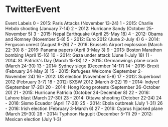 # TwitterEvent



Event Labels
0 - 2015: Paris Attacks (November 13-24)
1 - 2015: Charlie Hebdo shooting (January 7-14)
2 - 2012: Hurricane Sandy (October 25-November 5)
3 - 2015: Nepal Earthquake (April 25-May 18)
4 - 2012: Obama and Romney (November 5-8)
5 - 2012: Euro 2012 (June 2-July 4)
6 - 2014: Ferguson unrest (August 9-26)
7 - 2016: Brussels Airport explossion (March 22-30)
8 - 2016: Panama papers (April 3-May 3)
9 - 2013: Boston Marathon bombing (April 15-16)
10 - 2014: Gaza under attack (June 1-July 18)
11 - 2014: St. Patrick's Day (March 15-18)
12 - 2015: Germanwings plane crash (March 24-30)
13 - 2014: Sydney siege (December 14-17)
14 - 2016: Brexit (February 24-May 3)
15 - 2015: Refugees Welcome (September 2-November 24)
16 - 2012: US election (November 5-8)
17 - 2012: Superbowl 2012 (February 3-7)
18 - 2012: SXSW 2012 (March 8-22)
19 - 2014: Indyref (September 17-20)
20 - 2014: Hong Kong protests (September 26-October 20)
21 - 2015: Hurricane Patricia (October 24-December 8)
22 - 2016: Lahore blast (March 27-30)
23 - 2014: Ottawa shooting (October 22-24)
24 - 2016: Sismo Ecuador (April 17-28)
25 - 2014: Ebola outbreak (July 1-31)
26 - 2016: Irish election (February 3-March 6)
27 - 2016: Cyprus hijacked plane (March 29-30)
28 - 2014: Typhoon Hagupit (December 5-11)
29 - 2012: Mexican election (July 1-3)
​

